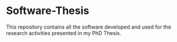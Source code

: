 # Software-Thesis

This repository contains all the software developed and used for the research activities presented in my PhD Thesis.
